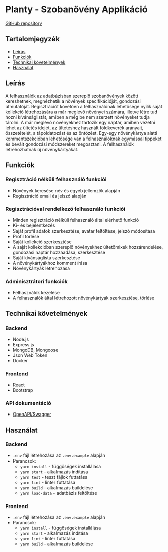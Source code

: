 # Planty - Szobanövény Applikáció   
[GitHub repository](https://github.com/green-fox-academy/noroon-masterwork)


## Tartalomjegyzék
* [Leírás](#leírás)
* [Funkciók](#funkciók)
* [Technikai követelmények](#technikai-követelmények)
* [Használat](#használat)


## Leírás
A felhasználók az adatbázisban szereplő szobanövények között kereshetnek, megnézhetik a növények specifikációját, gondozási útmutatóját.
Regisztrációt követően a felhasználónak lehetősége nyílik saját kollekció létrehozására a már meglévő növényei számára, illetve létre tud hozni kívánságlistát, amiben a még be nem szerzett növényeket tudja tárolni. A már meglévő növényekhez tartozik egy naptár, amiben vezetni lehet az ültetés idejét, az ültetéshez használt földkeverék arányait, összetételét, a tápoldatozást és az öntözést. Egy-egy növénykártya alatti kommentszekcióban lehetősége van a felhasználóknak egymással tippeket és bevált gondozási módszereket megosztani.
A felhasználók létrehozhatnak új növénykártyákat.


## Funkciók

### Regisztráció nélküli felhasználó funkciói
- Növények keresése név és egyéb jellemzők alapján
- Regisztráció email és jelszó alapján

### Regisztrációval rendelkező felhasználó funkciói
- Minden regisztráció nélküli felhasználó által elérhető funkció
- Ki- és bejelentkezés
- Saját profil adatok szerkesztése, avatar feltöltése, jelszó módosítása
- Profil törlése
- Saját kollekció szerkesztése
- A saját kollekcióban szereplő növényekhez ültetőmixek hozzárendelése, gondozási naptár hozzáadása, szerkesztése  
- Saját kívánságlista szerkesztése
- A növénykártyákhoz komment írása
- Növénykártyák létrehozása

### Adminisztrátori funkciók
- Felhasználók kezelése
- A felhasználók által létrehozott növénykártyák szerkesztése, törlése


## Technikai követelmények

### Backend
- Node.js
- Express.js
- MongoDB, Mongoose
- Json Web Token
- Docker

### Frontend
- React
- Bootstrap


### API dokumentáció
- [OpenAPI/Swagger](open-api-doc)


## Használat

### Backend
- `.env` fájl létrehozása az `.env.example` alapján
- Parancsok:
  - `yarn install` - függőségek installálása
  - `yarn start` - alkalmazás indítása
  - `yarn test` - teszt fájlok futtatása
  - `yarn lint` - linter futtatása
  - `yarn build` - alkalmazás buildelése
  - `yarn load-data` - adatbázis feltöltése

### Frontend
- `.env` fájl létrehozása az `.env.example` alapján
- Parancsok:
  - `yarn install` - függőségek installálása
  - `yarn start` - alkalmazás indítása
  - `yarn lint` - linter futtatása
  - `yarn build` - alkalmazás buildelése
